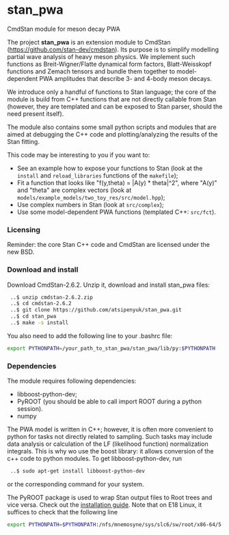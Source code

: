 # stan_pwa
CmdStan module for meson decay PWA

The project <b>stan_pwa</b> is an extension module to CmdStan (https://github.com/stan-dev/cmdstan). 
Its purpose is to simplify modelling partial wave analysis 
of heavy meson physics. We implement such functions as
Breit-Wigner/Flatte dynamical form factors, 
Blatt-Weisskopf functions and Zemach tensors
and bundle them together to model-dependent PWA amplitudes 
that describe 3- and 4-body meson decays.  
  
We introduce only a handful of functions to Stan language;
the core of the module is build from C++ functions that are not
directly callable from Stan (however, they are templated and 
can be exposed to Stan parser, should the need present itself).

The module also contains some small python scripts and modules
that are aimed at debugging the C++ code and plotting/analyzing
the results of the Stan fitting.
  
This code may be interesting to you if you want to:  

 * See an example how to expose your functions to Stan (look at the `install` and `reload_libraries` functions of the `makefile`);
 * Fit a function that looks like "f(y,theta) = |A(y) * theta|^2", where "A(y)" and "theta" are complex vectors (look at `models/example_models/two_toy_res/src/model.hpp`);
 * Use complex numbers in Stan (look at `src/complex`);
 * Use some model-dependent PWA functions (templated C++: `src/fct`).

### Licensing

Reminder: the core Stan C++ code and CmdStan are licensed under the new BSD.

### Download and install 
Download CmdStan-2.6.2. Unzip it, download and install stan_pwa files:
```bash
 ..$ unzip cmdstan-2.6.2.zip
 ..$ cd cmdstan-2.6.2
 ..$ git clone https://github.com/atsipenyuk/stan_pwa.git
 ..$ cd stan_pwa
 ..$ make -s install
```
You also need to add the following line to your .bashrc file:
```bash
export PYTHONPATH=/your_path_to_stan_pwa/stan_pwa/lib/py:$PYTHONPATH
```  

### Dependencies 
The module requires following dependencies:

 * libboost-python-dev;  
 * PyROOT (you should be able to call import ROOT during a python session).
 * numpy

The PWA model is written in C++; however, it is often more convenient to python for tasks not directly related to sampling. Such tasks may include data analysis or calculation of the LF (likelihood function) normalization integrals. This is why wo use the boost library: it allows conversion of the c++ code to python modules. To get libboost-python-dev, run  
```bash
 ..$ sudo apt-get install libboost-python-dev
```
or the corresponding command for your system.  

The PyROOT package is used to wrap Stan output files to Root trees and vice versa. Check out the [installation guide](https://root.cern.ch/drupal/content/pyroot). Note that on E18 Linux, it suffices to check that the following line
```bash
export PYTHONPATH=$PYTHONPATH:/nfs/mnemosyne/sys/slc6/sw/root/x86-64/5.34.21/root/lib
```
